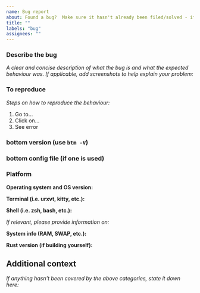 ```yaml
---
name: Bug report
about: Found a bug?  Make sure it hasn't already been filed/solved - if so, please report it!
title: ""
labels: "bug"
assignees: ""
---
```


### Describe the bug

_A clear and concise description of what the bug is and what the expected behaviour was. If applicable, add screenshots to help explain your problem:_

### To reproduce

_Steps on how to reproduce the behaviour:_

1. Go to...
2. Click on...
3. See error

### bottom version (use `btm -V`)

### bottom config file (if one is used)

### Platform

**Operating system and OS version:**

**Terminal (i.e. urxvt, kitty, etc.):**

**Shell (i.e. zsh, bash, etc.):**

_If relevant, please provide information on:_

**System info (RAM, SWAP, etc.):**

**Rust version (if building yourself):**

## Additional context

_If anything hasn't been covered by the above categories, state it down here:_
